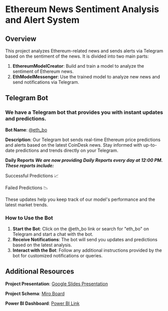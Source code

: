 # Ethereum News Sentiment Analysis and Alert System

## Overview

This project analyzes Ethereum-related news and sends alerts via Telegram based on the sentiment of the news. It is divided into two main parts:

1. **EthereumModelCreator**: Build and train a model to analyze the sentiment of Ethereum news.
2. **EthModelMessenger**: Use the trained model to analyze new news and send notifications via Telegram.

## Telegram Bot
### We have a Telegram bot that provides you with instant updates and predictions.

**Bot Name**: [@eth_bo](https://t.me/eth_bo)

**Description**: Our Telegram bot sends real-time Ethereum price predictions and alerts based on the latest CoinDesk news. Stay informed with up-to-date predictions and trends directly on your Telegram.

**Daily Reports**
***We are now providing Daily Reports every day at 12:00 PM. These reports include:***

Successful Predictions 📈

Failed Predictions 📉

These updates help you keep track of our model's performance and the latest market trends.

### How to Use the Bot

1. **Start the Bot**: Click on the @eth_bo link or search for "eth_bo" on Telegram and start a chat with the bot.
2. **Receive Notifications**: The bot will send you updates and predictions based on the latest analysis.
3. **Interact with the Bot**: Follow any additional instructions provided by the bot for customized notifications or queries.

## Additional Resources
**Project Presentation**: [Google Slides Presentation](https://docs.google.com/presentation/d/1gBxnHilzxAVnoVuUfD2br7sJJpTeZN6MN_lMQcXGF9U/edit?usp=sharing)

**Project Schema**: [Miro Board](https://miro.com/welcomeonboard/SjRQQkFTQTBsakYyOXN3YXJsRnMzcWZkaFBEandGQ1F5YVBmMEpUTDhkWUZHSkRVcXo3S2tjVmkzS1FmQWFBTXwzNDU4NzY0NTk1OTM5MzYxNDQ2fDI=?share_link_id=390371432230)

**Power BI Dashboard**: [Power BI Link](https://app.powerbi.com/reportEmbed?reportId=ad3270c2-fd67-4afa-a801-7df4b232a786&autoAuth=true&ctid=213f334a-cb6f-4f92-825f-ebb829ab25f2)
